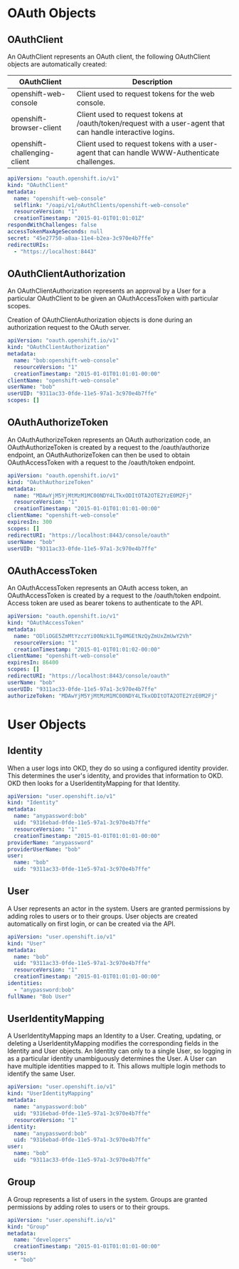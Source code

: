 # OAuth Objects

## OAuthClient

An OAuthClient represents an OAuth client, the following OAuthClient objects are
automatically created:

| OAuthClient                  | Description                                                                                                 |
| ---                          | ---                                                                                                         |
| openshift-web-console        | Client used to request tokens for the web console.                                                          |
| openshift-browser-client     | Client used to request tokens at /oauth/token/request with a user-agent that can handle interactive logins. |
| openshift-challenging-client | Client used to request tokens with a user-agent that can handle WWW-Authenticate challenges.                |

```yaml
apiVersion: "oauth.openshift.io/v1"
kind: "OAuthClient"
metadata:
  name: "openshift-web-console"
  selflink: "/oapi/v1/oAuthClients/openshift-web-console"
  resourceVersion: "1"
  creationTimestamp: "2015-01-01T01:01:01Z"
respondWithChallenges: false
accessTokenMaxAgeSeconds: null
secret: "45e27750-a8aa-11e4-b2ea-3c970e4b7ffe"
redirectURIs:
  - "https://localhost:8443"
```

## OAuthClientAuthorization

An OAuthClientAuthorization represents an approval by a User for a particular
OAuthClient to be given an OAuthAccessToken with particular scopes.

Creation of OAuthClientAuthorization objects is done during an authorization
request to the OAuth server.

```yaml
apiVersion: "oauth.openshift.io/v1"
kind: "OAuthClientAuthorization"
metadata:
  name: "bob:openshift-web-console"
  resourceVersion: "1"
  creationTimestamp: "2015-01-01T01:01:01-00:00"
clientName: "openshift-web-console"
userName: "bob"
userUID: "9311ac33-0fde-11e5-97a1-3c970e4b7ffe"
scopes: []
```

## OAuthAuthorizeToken

An OAuthAuthorizeToken represents an OAuth authorization code, an
OAuthAuthorizeToken is created by a request to the /oauth/authorize endpoint, an
OAuthAuthorizeToken can then be used to obtain OAuthAccessToken with a request
to the /oauth/token endpoint.

```yaml
apiVersion: "oauth.openshift.io/v1"
kind: "OAuthAuthorizeToken"
metadata:
  name: "MDAwYjM5YjMtMzM1MC00NDY4LTkxODItOTA2OTE2YzE0M2Fj"
  resourceVersion: "1"
  creationTimestamp: "2015-01-01T01:01:01-00:00"
clientName: "openshift-web-console"
expiresIn: 300
scopes: []
redirectURI: "https://localhost:8443/console/oauth"
userName: "bob"
userUID: "9311ac33-0fde-11e5-97a1-3c970e4b7ffe"
```

## OAuthAccessToken

An OAuthAccessToken represents an OAuth access token, an OAuthAccessToken is
created by a request to the /oauth/token endpoint. Access token are used as
bearer tokens to authenticate to the API.

```yaml
apiVersion: "oauth.openshift.io/v1"
kind: "OAuthAccessToken"
metadata:
  name: "ODliOGE5ZmMtYzczYi00Nzk1LTg4MGEtNzQyZmUxZmUwY2Vh"
  resourceVersion: "1"
  creationTimestamp: "2015-01-01T01:01:02-00:00"
clientName: "openshift-web-console"
expiresIn: 86400
scopes: []
redirectURI: "https://localhost:8443/console/oauth"
userName: "bob"
userUID: "9311ac33-0fde-11e5-97a1-3c970e4b7ffe"
authorizeToken: "MDAwYjM5YjMtMzM1MC00NDY4LTkxODItOTA2OTE2YzE0M2Fj"
```

# User Objects

## Identity

When a user logs into OKD, they do so using a configured identity provider. This
determines the user's identity, and provides that information to OKD. OKD then
looks for a UserIdentityMapping for that Identity.

```yaml
apiVersion: "user.openshift.io/v1"
kind: "Identity"
metadata:
  name: "anypassword:bob"
  uid: "9316ebad-0fde-11e5-97a1-3c970e4b7ffe"
  resourceVersion: "1"
  creationTimestamp: "2015-01-01T01:01:01-00:00"
providerName: "anypassword"
providerUserName: "bob"
user:
  name: "bob"
  uid: "9311ac33-0fde-11e5-97a1-3c970e4b7ffe"
```

## User

A User represents an actor in the system. Users are granted permissions by
adding roles to users or to their groups. User objects are created automatically
on first login, or can be created via the API.

```yaml
apiVersion: "user.openshift.io/v1"
kind: "User"
metadata:
  name: "bob"
  uid: "9311ac33-0fde-11e5-97a1-3c970e4b7ffe"
  resourceVersion: "1"
  creationTimestamp: "2015-01-01T01:01:01-00:00"
identities:
  - "anypassword:bob"
fullName: "Bob User"
```

## UserIdentityMapping

A UserIdentityMapping maps an Identity to a User. Creating, updating, or
deleting a UserIdentityMapping modifies the corresponding fields in the Identity
and User objects. An Identity can only to a single User, so logging in as a
particular identity unambiguously determines the User. A User can have multiple
identities mapped to it. This allows multiple login methods to identify the same
User.

```yaml
apiVersion: "user.openshift.io/v1"
kind: "UserIdentityMapping"
metadata:
  name: "anypassword:bob"
  uid: "9316ebad-0fde-11e5-97a1-3c970e4b7ffe"
  resourceVersion: "1"
identity:
  name: "anypassword:bob"
  uid: "9316ebad-0fde-11e5-97a1-3c970e4b7ffe"
user:
  name: "bob"
  uid: "9311ac33-0fde-11e5-97a1-3c970e4b7ffe"
```

## Group

A Group represents a list of users in the system. Groups are granted permissions
by adding roles to users or to their groups.

```yaml
apiVersion: "user.openshift.io/v1"
kind: "Group"
metadata:
  name: "developers"
  creationTimestamp: "2015-01-01T01:01:01-00:00"
users:
  - "bob"
```
